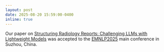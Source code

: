 ```yaml
---
layout: post
date: 2025-08-20 15:59:00-0400
inline: true
---
```


Our paper on [Structuring Radiology Reports: Challenging LLMs with Lightweight Models](https://arxiv.org/abs/2506.00200) was accepted to the [EMNLP2025](https://2025.emnlp.org) main conference in Suzhou, China.